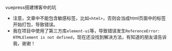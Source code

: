 vuepress搭建博客中的坑

* 注意，文章中不能包含敏感标签，比如`<html>`，否则会当成html页面中的标签开始打包，导致错误。
* 我在项目中使用了第三方库`element-ui`等，导致错误发生`ReferenceError: HTMLElement is not defined`，现在还没找到解决方法，有知道的朋友请告诉我，谢谢！
